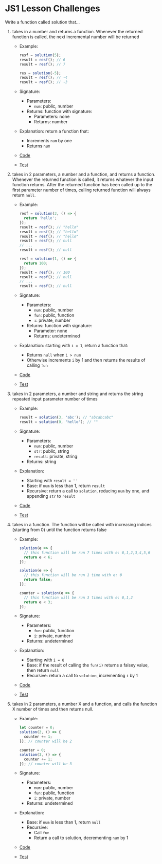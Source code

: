# JS1 Lesson Challenges

Write a function called solution that...

1. takes in a number and returns a function. Whenever the returned function is called, the next incremental number will be returned

   - Example:

     ```js
     resf = solution(5);
     result = resf(); // 6
     result = resf(); // 7

     res = solution(-5);
     result = resf(); // -4
     result = resf(); // -3
     ```

   - Signature:
     - Parameters:
       - `num`: public, number
     - Returns: function with signature:
       - Parameters: none
       - Returns: number
   - Explanation: return a function that:
     - Increments `num` by one
     - Returns `num`
   - [Code](01.js)
   - [Test](01.test.js)

2. takes in 2 parameters, a number and a function, and returns a function. Whenever the returned function is called, it returns whatever the input function returns. After the returned function has been called up to the first parameter number of times, calling returned function will always return `null`.

   - Example:

     ```js
     resf = solution(3, () => {
       return 'hello';
     });
     result = resf(); // "hello"
     result = resf(); // "hello"
     result = resf(); // "hello"
     result = resf(); // null
     // ...
     result = resf(); // null

     resf = solution(1, () => {
       return 100;
     });
     result = resf(); // 100
     result = resf(); // null
     // ...
     result = resf(); // null
     ```

   - Signature:
     - Parameters:
       - `num`: public, number
       - `fun`: public, function
       - `i`: private, number
     - Returns: function with signature:
       - Parameter: none
       - Returns: undetermined
   - Explanation: starting with `i = 1`, return a function that:
     - Returns `null` when `i > num`
     - Otherwise increments `i` by 1 and then returns the results of calling `fun`
   - [Code](02.js)
   - [Test](02.test.js)

3. takes in 2 parameters, a number and string and returns the string repeated input parameter number of times

   - Example:

     ```js
     result = solution(3, 'abc'); // "abcabcabc"
     result = solution(0, 'hello'); // ""
     ```

   - Signature:
     - Parameters:
       - `num`: public, number
       - `str`: public, string
       - `result`: private, string
     - Returns: string
   - Explanation:
     - Starting with `result = ''`
     - Base: if `num` is less than 1, return `result`
     - Recursive: return a call to `solution`, reducing `num` by one, and appending `str` to `result`
   - [Code](03.js)
   - [Test](03.test.js)

4. takes in a function. The function will be called with increasing indices (starting from 0) until the function returns false

   - Example:

     ```js
     solution(e => {
       // this function will be run 7 times with e: 0,1,2,3,4,5,6
       return e < 6;
     });

     solution(e => {
       // this function will be run 1 time with e: 0
       return false;
     });

     counter = solution(e => {
       // this function will be run 3 times with e: 0,1,2
       return e < 3;
     });
     ```

   - Signature:
     - Parameters:
       - `fun`: public, function
       - `i`: private, number
     - Returns: undetermined
   - Explanation:
     - Starting with `i = 0`
     - Base: if the result of calling the `fun(i)` returns a falsey value, then return `null`
     - Recursive: return a call to `solution`, incrementing `i` by 1
   - [Code](04.js)
   - [Test](04.test.js)

5. takes in 2 parameters, a number X and a function, and calls the function X number of times and then returns null.

   - Example:

     ```js
     let counter = 0;
     solution(2, () => {
       counter += 1;
     }); // counter will be 2

     counter = 0;
     solution(3, () => {
       counter += 1;
     }); // counter will be 3
     ```

   - Signature:
     - Parameters:
       - `num`: public, number
       - `fun`: public, function
       - `i`: private, number
     - Returns: undetermined
   - Explanation:
     - Base: if `num` is less than 1, return `null`
     - Recursive:
       - Call `fun`
       - Return a call to solution, decrementing `num` by 1
   - [Code](05.js)
   - [Test](05.test.js)
